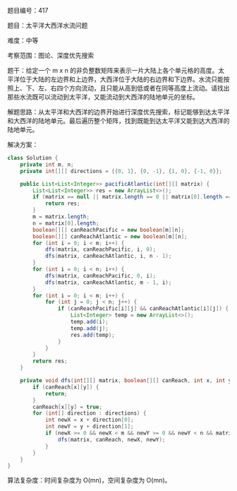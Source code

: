 题目编号：417

题目：太平洋大西洋水流问题

难度：中等

考察范围：图论、深度优先搜索

题干：给定一个 m x n 的非负整数矩阵来表示一片大陆上各个单元格的高度。太平洋位于大陆的左边界和上边界，大西洋位于大陆的右边界和下边界。水流只能按照上、下、左、右四个方向流动，且只能从高到低或者在同等高度上流动。请找出那些水流既可以流动到太平洋，又能流动到大西洋的陆地单元的坐标。

解题思路：从太平洋和大西洋的边界开始进行深度优先搜索，标记能够到达太平洋和大西洋的陆地单元。最后遍历整个矩阵，找到既能到达太平洋又能到达大西洋的陆地单元。

解决方案：

```java
class Solution {
    private int m, n;
    private int[][] directions = {{0, 1}, {0, -1}, {1, 0}, {-1, 0}};

    public List<List<Integer>> pacificAtlantic(int[][] matrix) {
        List<List<Integer>> res = new ArrayList<>();
        if (matrix == null || matrix.length == 0 || matrix[0].length == 0) {
            return res;
        }
        m = matrix.length;
        n = matrix[0].length;
        boolean[][] canReachPacific = new boolean[m][n];
        boolean[][] canReachAtlantic = new boolean[m][n];
        for (int i = 0; i < m; i++) {
            dfs(matrix, canReachPacific, i, 0);
            dfs(matrix, canReachAtlantic, i, n - 1);
        }
        for (int i = 0; i < n; i++) {
            dfs(matrix, canReachPacific, 0, i);
            dfs(matrix, canReachAtlantic, m - 1, i);
        }
        for (int i = 0; i < m; i++) {
            for (int j = 0; j < n; j++) {
                if (canReachPacific[i][j] && canReachAtlantic[i][j]) {
                    List<Integer> temp = new ArrayList<>();
                    temp.add(i);
                    temp.add(j);
                    res.add(temp);
                }
            }
        }
        return res;
    }

    private void dfs(int[][] matrix, boolean[][] canReach, int x, int y) {
        if (canReach[x][y]) {
            return;
        }
        canReach[x][y] = true;
        for (int[] direction : directions) {
            int newX = x + direction[0];
            int newY = y + direction[1];
            if (newX >= 0 && newX < m && newY >= 0 && newY < n && matrix[newX][newY] >= matrix[x][y]) {
                dfs(matrix, canReach, newX, newY);
            }
        }
    }
}
```

算法复杂度：时间复杂度为 O(mn)，空间复杂度为 O(mn)。